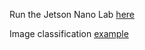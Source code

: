 Run the Jetson Nano Lab [here](https://github.com/dusty-nv/jetson-inference/blob/master/docs/aux-docker.md)

Image classification [example](https://github.com/dusty-nv/jetson-inference/blob/master/docs/imagenet-console-2.md)
